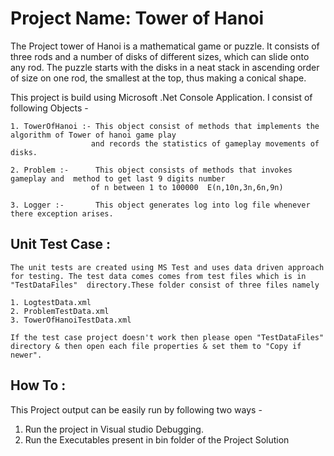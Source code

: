 ﻿# Project Name: Tower of Hanoi

The Project tower of Hanoi is a mathematical game or puzzle. It consists of three rods and a number of disks 
of different sizes, which can slide onto any rod. The puzzle starts with the disks in a neat stack in ascending
order of size on one rod, the smallest at the top, thus making a conical shape.

This project is build using Microsoft .Net Console Application. I consist of following Objects -

	1. TowerOfHanoi :- This object consist of methods that implements the algorithm of Tower of hanoi game play 
	                  and records the statistics of gameplay movements of disks.   
			 
	2. Problem :-      This object consists of methods that invokes gameplay and  method to get last 9 digits number 
	                  of n between 1 to 100000  E(n,10n,3n,6n,9n) 
			  
	3. Logger :-       This object generates log into log file whenever there exception arises.

## Unit Test Case :
    The unit tests are created using MS Test and uses data driven approach for testing. The test data comes comes from test files which is in 
	"TestDataFiles"  directory.These folder consist of three files namely 
	
	1. LogtestData.xml
	2. ProblemTestData.xml
	3. TowerOfHanoiTestData.xml
	
	If the test case project doesn't work then please open "TestDataFiles" directory & then open each file properties & set them to "Copy if newer".



## How To :

 This Project output can be easily run by following two ways - 
 1. Run the project in Visual studio Debugging.
 2. Run the Executables present in bin folder of the Project Solution



